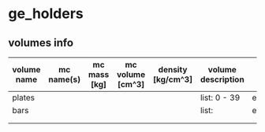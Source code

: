 # ge_holders


## volumes info

| volume name | mc name(s) | mc mass [kg] | mc volume [cm^3] | density [kg/cm^3] | volume description | notes |
| ----------- | ---------- | ------------ | ---------------- | ----------------- | ------------------ | ----- |
| plates      |            |              |                  |                   | list: 0 - 39       | example | 
| bars        |            |              |                  |                   | list:              | example |
|             |            |              |                  |                   |                    |       |
|             |            |              |                  |                   |                    |       |



